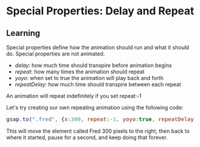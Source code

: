<style>
code, pre {
  font-size: 0.9rem;
}
</style>

# Special Properties: Delay and Repeat

## Learning

Special properties define how the animation should run and what it should do. Special properties are not animated.

- *delay*: how much time should transpire before animation begins
- *repeat*: how many times the animation should repeat
- *yoyo*: when set to true the animation will play back and forth
- *repeatDelay*: how much time should transpire between each repeat

An animation will repeat indefinitely if you set repeat:-1

Let's try creating our own repeating animation using the following code:
```javascript
gsap.to(".fred", {x:300, repeat:-1, yoyo:true, repeatDelay:1});
```
This will move the element called Fred 300 pixels to the right, then back to where it started, pause for a second, and keep doing that forever.